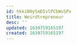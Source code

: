 ```yaml
---
id: hkkiN0ySmDIvlPCbWvSPx
title: Weirdtrepreneur
desc: ''
updated: 1639759165197
created: 1639759165197
---
```



